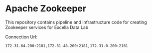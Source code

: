 Apache Zookeeper
===================

This repository contains pipeline and infrastructure code for creating Zookeeper
services for Excella Data Lab

Connection Url: 
```
172.31.64.200:2181,172.31.48.200:2181,172.31.0.200:2181
```
